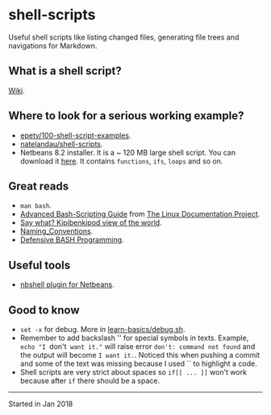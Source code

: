 # shell-scripts
Useful shell scripts like listing changed files, generating file 
trees and navigations for Markdown.

## What is a shell script?
[Wiki](https://en.wikipedia.org/wiki/Shell_script).

## Where to look for a serious working example?
* [epety/100-shell-script-examples](https://github.com/epety/100-shell-script-examples).
* [natelandau/shell-scripts](https://github.com/natelandau/shell-scripts).
* Netbeans 8.2 installer. It is a ~ 120 MB large shell script. You can download it
[here](https://netbeans.org/downloads/start.html?platform=linux&lang=en&option=php&bits=x64).
It contains `functions`, `ifs`, `loops` and so on.

## Great reads
* `man bash`.
* [Advanced Bash-Scripting Guide](http://tldp.org/LDP/abs/html/) from [The Linux Documentation Project](http://tldp.org/).
* [Say what? Kipibenkipod view of the world](http://www.kfirlavi.com/).
* [Naming_Conventions](https://google.github.io/styleguide/shell.xml#Naming_Conventions).
* [Defensive BASH Programming](http://www.kfirlavi.com/blog/2012/11/14/defensive-bash-programming/).

## Useful tools
* [nbshell plugin for Netbeans](http://plugins.netbeans.org/plugin/68049/nbshell).

## Good to know
* `set -x` for debug. More in [learn-basics/debug.sh](learn-basics/debug.sh).
* Remember to add backslash '\' for special symbols in texts. Example,
`echo "I `don't` want it."` will raise error `don't: command not found` and the
output will become `I want it.`. Noticed this when pushing a commit and some of
the text was missing because I used `` to highlight a code.
* Shell scripts are very strict about spaces so `if[[ ... ]]` won't work because
after `if` there should be a space.

---------------------------------
Started in Jan 2018
